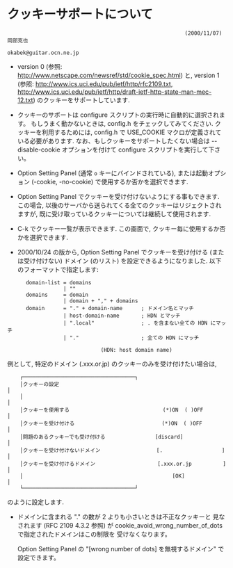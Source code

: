 # クッキーサポートについて

```
                                                         (2000/11/07)  岡部克也
                                                        okabek@guitar.ocn.ne.jp
```

- version 0 (参照: http://www.netscape.com/newsref/std/cookie_spec.html) と,
  version 1 (参照: http://www.ics.uci.edu/pub/ietf/http/rfc2109.txt, 
  http://www.ics.uci.edu/pub/ietf/http/draft-ietf-http-state-man-mec-12.txt)
  のクッキーをサポートしています.

- クッキーのサポートは configure スクリプトの実行時に自動的に選択されます。
  もしうまく動かないときは, config.h をチェックしてみてください. 
  クッキーを利用するためには, config.h で USE_COOKIE 
  マクロが定義されている必要があります.
  なお、もしクッキーをサポートしたくない場合は --disable-cookie 
  オプションを付けて configure スクリプトを実行して下さい。

- Option Setting Panel (通常 `o` キーにバインドされている), 
  または起動オプション (-cookie, -no-cookie) で使用するか否かを選択できます.

- Option Setting Panel でクッキーを受け付けないようにする事もできます.
  この場合, 以後のサーバから送られてくる全てのクッキーはリジェクトされますが,
  既に受け取っているクッキーについては継続して使用されます.

- C-k でクッキー一覧が表示できます. この画面で, 
  クッキー毎に使用するか否かを選択できます.

- 2000/10/24 の版から, Option Setting Panel でクッキーを受け付ける 
  (または受け付けない) ドメイン (のリスト) を設定できるようになりました. 
  以下のフォーマットで指定します:

```
      domain-list = domains                                                    
                  | ""                                                         
      domains     = domain                                                     
                  | domain + "," + domains                                     
      domain      = "." + domain-name      ; ドメイン名とマッチ                
                  | host-domain-name       ; HDN とマッチ                      
                  | ".local"               ; . を含まない全ての HDN にマッチ   
                  | "."                    ; 全ての HDN にマッチ               
                                                                               
                              (HDN: host domain name)                          
```

  例として, 特定のドメイン (.xxx.or.jp) のクッキーのみを受け付けたい場合は,

```
    ┌────────────────────────────────────┐
    │クッキーの設定                                                          │
    │                                                                        │
    │クッキーを使用する                              (*)ON  ( )OFF           │
    │クッキーを受け付ける                            (*)ON  ( )OFF           │
    │問題のあるクッキーでも受け付ける                [discard]               │
    │クッキーを受け付けないドメイン                  [.                   ]  │
    │クッキーを受け付けるドメイン                    [.xxx.or.jp          ]  │
    │                                                [OK]                    │
    └────────────────────────────────────┘
```

  のように設定します.

- ドメインに含まれる "." の数が 2 よりも小さいときは不正なクッキーと
  見なされます (RFC 2109 4.3.2 参照) が
  cookie_avoid_wrong_number_of_dots で指定されたドメインはこの制限を
  受けなくなります。

  Option Setting Panel の "[wrong number of dots] を無視するドメイン" で設定できます。
